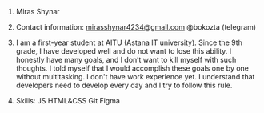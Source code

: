 1. Miras Shynar

2. Contact information:
    mirasshynar4234@gmail.com
    @bokozta (telegram)

3. I am a first-year student at AITU (Astana IT university). Since the 9th grade, I have developed well and do not want to lose this ability. I honestly have many goals, and I don’t want to kill myself with such thoughts. I told myself that I would accomplish these goals one by one without multitasking. I don't have work experience yet. I understand that developers need to develop every day and I try to follow this rule.

4. Skills:
    JS
    HTML&CSS
    Git
    Figma

